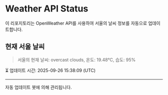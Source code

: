 
# Weather API Status

이 리포지토리는 OpenWeather API를 사용하여 서울의 날씨 정보를 자동으로 업데이트합니다.

## 현재 서울 날씨
> 서울의 현재 날씨: overcast clouds, 온도: 19.48°C, 습도: 95%

⏳ 업데이트 시간: 2025-09-26 15:38:09 (UTC)

---
자동 업데이트 봇에 의해 관리됩니다.
